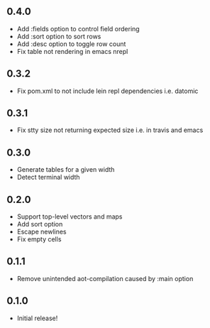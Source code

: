 ## 0.4.0
* Add :fields option to control field ordering
* Add :sort option to sort rows
* Add :desc option to toggle row count
* Fix table not rendering in emacs nrepl

## 0.3.2
* Fix pom.xml to not include lein repl dependencies i.e. datomic

## 0.3.1
* Fix stty size not returning expected size i.e. in travis and emacs

## 0.3.0
* Generate tables for a given width
* Detect terminal width

## 0.2.0
* Support top-level vectors and maps
* Add sort option
* Escape newlines
* Fix empty cells

## 0.1.1
* Remove unintended aot-compilation caused by :main option

## 0.1.0
* Initial release!
